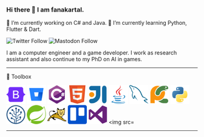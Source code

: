 ### Hi there 👋 I am fanakartal.
🔭 I’m currently working on C# and Java.
🌱 I’m currently learning Python, Flutter & Dart.

![Twitter Follow](https://img.shields.io/twitter/follow/fanakartal_?style=social) ![Mastodon Follow](https://img.shields.io/mastodon/follow/000012052?style=social)

I am a computer engineer and a game developer. I work as research assistant and also continue to my PhD on AI in games.

---

🧰 Toolbox

<img src="https://raw.githubusercontent.com/devicons/devicon/master/icons/bootstrap/bootstrap-plain.svg" width="50" height="50" /> <img src="https://raw.githubusercontent.com/devicons/devicon/master/icons/bitbucket/bitbucket-original.svg" width="50" height="50" /> <img src="https://raw.githubusercontent.com/devicons/devicon/master/icons/csharp/csharp-original.svg" width="50" height="50" /> <img src="https://raw.githubusercontent.com/devicons/devicon/master/icons/html5/html5-original.svg" width="50" height="50" /> <img src="https://raw.githubusercontent.com/devicons/devicon/master/icons/intellij/intellij-original.svg"  width="50" height="50" /> <img src="https://raw.githubusercontent.com/devicons/devicon/master/icons/java/java-original.svg" width="50" height="50" /> <img src="https://raw.githubusercontent.com/devicons/devicon/master/icons/mysql/mysql-original.svg" width="50" height="50" /> <img src="https://raw.githubusercontent.com/devicons/devicon/master/icons/pycharm/pycharm-original.svg" width="50" height="50" /> <img src="https://raw.githubusercontent.com/devicons/devicon/master/icons/python/python-original.svg" width="50" height="50" /> <img src="https://raw.githubusercontent.com/devicons/devicon/master/icons/sourcetree/sourcetree-original.svg" width="50" height="50" /> <img src="https://raw.githubusercontent.com/devicons/devicon/master/icons/spring/spring-original.svg" width="50" height="50" /> <img src="https://raw.githubusercontent.com/devicons/devicon/master/icons/tomcat/tomcat-original.svg" width="50" height="50" /> <img src="https://raw.githubusercontent.com/devicons/devicon/master/icons/trello/trello-plain.svg" width="50" height="50" /> <img src="https://raw.githubusercontent.com/devicons/devicon/master/icons/visualstudio/visualstudio-plain.svg" width="50" height="50" /> <img src=

---
<!--
**Fanakartal/Fanakartal** is a ✨ _special_ ✨ repository because its `README.md` (this file) appears on your GitHub profile.

Here are some ideas to get you started:

- 🔭 I’m currently working on ...
- 🌱 I’m currently learning ...
- 👯 I’m looking to collaborate on ...
- 🤔 I’m looking for help with ...
- 💬 Ask me about ...
- 📫 How to reach me: ...
- 😄 Pronouns: ...
- ⚡ Fun fact: ...
-->
